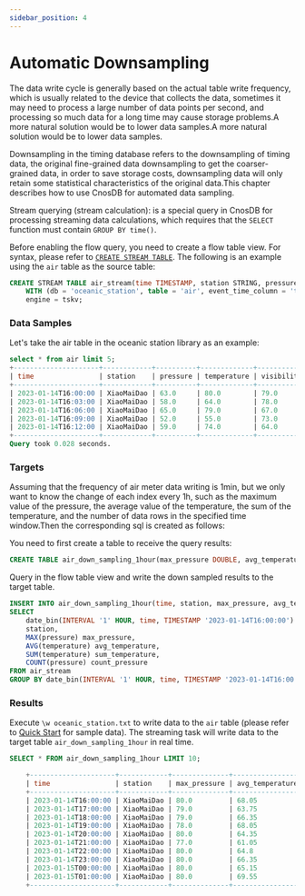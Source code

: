 ```yaml
---
sidebar_position: 4
---
```


# Automatic Downsampling

The data write cycle is generally based on the actual table write frequency, which is usually related to the device that collects the data, sometimes it may need to process a large number of data points per second, and processing so much data for a long time may cause storage problems.A more natural solution would be to lower data samples.A more natural solution would be to lower data samples.

Downsampling in the timing database refers to the downsampling of timing data, the original fine-grained data downsampling to get the coarser-grained data, in order to save storage costs, downsampling data will only retain some statistical characteristics of the original data.This chapter describes how to use CnosDB for automated data sampling.

Stream querying (stream calculation): is a special query in CnosDB for processing streaming data calculations, which requires that the `SELECT` function must contain `GROUP BY time()`.

Before enabling the flow query, you need to create a flow table view. For syntax, please refer to [`CREATE STREAM TABLE`](../reference/sql/ddl#create-stream-table). The following is an example using the `air` table as the source table:

```sql
CREATE STREAM TABLE air_stream(time TIMESTAMP, station STRING, pressure DOUBLE, temperature DOUBLE, visibility DOUBLE) 
    WITH (db = 'oceanic_station', table = 'air', event_time_column = 'time')
    engine = tskv;
```

### Data Samples

Let's take the air table in the oceanic station library as an example:

```sql
select * from air limit 5;
+---------------------+------------+----------+-------------+------------+
| time                | station    | pressure | temperature | visibility |
+---------------------+------------+----------+-------------+------------+
| 2023-01-14T16:00:00 | XiaoMaiDao | 63.0     | 80.0        | 79.0       |
| 2023-01-14T16:03:00 | XiaoMaiDao | 58.0     | 64.0        | 78.0       |
| 2023-01-14T16:06:00 | XiaoMaiDao | 65.0     | 79.0        | 67.0       |
| 2023-01-14T16:09:00 | XiaoMaiDao | 52.0     | 55.0        | 73.0       |
| 2023-01-14T16:12:00 | XiaoMaiDao | 59.0     | 74.0        | 64.0       |
+---------------------+------------+----------+-------------+------------+
Query took 0.028 seconds.
```

### Targets

Assuming that the frequency of air meter data writing is 1min, but we only want to know the change of each index every 1h, such as the maximum value of the pressure, the average value of the temperature, the sum of the temperature, and the number of data rows in the specified time window.Then the corresponding sql is created as follows:

You need to first create a table to receive the query results:

```sql
CREATE TABLE air_down_sampling_1hour(max_pressure DOUBLE, avg_temperature DOUBLE, sum_temperature DOUBLE, count_pressure BIGINT, TAGS(station));
```

Query in the flow table view and write the down sampled results to the target table.

```sql
INSERT INTO air_down_sampling_1hour(time, station, max_pressure, avg_temperature, sum_temperature, count_pressure) 
SELECT 
	date_bin(INTERVAL '1' HOUR, time, TIMESTAMP '2023-01-14T16:00:00') time, 
	station, 
	MAX(pressure) max_pressure, 
	AVG(temperature) avg_temperature, 
	SUM(temperature) sum_temperature, 
	COUNT(pressure) count_pressure 
FROM air_stream 
GROUP BY date_bin(INTERVAL '1' HOUR, time, TIMESTAMP '2023-01-14T16:00:00'), station;
```

### Results

Execute `\w oceanic_station.txt` to write data to the `air` table (please refer to [Quick Start](../start/quick_start#download_data) for sample data). The streaming task will write data to the target table `air_down_sampling_1hour` in real time.

```sql
SELECT * FROM air_down_sampling_1hour LIMIT 10;

    +---------------------+------------+--------------+-----------------+-----------------+----------------+
    | time                | station    | max_pressure | avg_temperature | sum_temperature | count_pressure |
    +---------------------+------------+--------------+-----------------+-----------------+----------------+
    | 2023-01-14T16:00:00 | XiaoMaiDao | 80.0         | 68.05           | 1361.0          | 20             |
    | 2023-01-14T17:00:00 | XiaoMaiDao | 79.0         | 63.75           | 1275.0          | 20             |
    | 2023-01-14T18:00:00 | XiaoMaiDao | 79.0         | 66.35           | 1327.0          | 20             |
    | 2023-01-14T19:00:00 | XiaoMaiDao | 78.0         | 68.05           | 1361.0          | 20             |
    | 2023-01-14T20:00:00 | XiaoMaiDao | 80.0         | 64.35           | 1287.0          | 20             |
    | 2023-01-14T21:00:00 | XiaoMaiDao | 77.0         | 61.05           | 1221.0          | 20             |
    | 2023-01-14T22:00:00 | XiaoMaiDao | 80.0         | 64.8            | 1296.0          | 20             |
    | 2023-01-14T23:00:00 | XiaoMaiDao | 80.0         | 66.35           | 1327.0          | 20             |
    | 2023-01-15T00:00:00 | XiaoMaiDao | 80.0         | 65.15           | 1303.0          | 20             |
    | 2023-01-15T01:00:00 | XiaoMaiDao | 80.0         | 69.55           | 1391.0          | 20             |
    +---------------------+------------+--------------+-----------------+-----------------+----------------+
```
